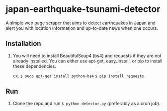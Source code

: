 # japan-earthquake-tsunami-detector
A simple web page scraper that aims to detect earthquakes in Japan and alert you with location information and up-to-date news when one occurs.


## Installation

1. You will need to install BeautifulSoup4 (bs4) and requests if they are not already installed. You can either use apt-get, easy_install, or pip to install these dependencies.

	ex. 
		`$ sudo apt-get install python-bs4`
		`$ pip install requests`

## Run

1. Clone the repo and run `$ python detector.py` (preferably as a cron job).